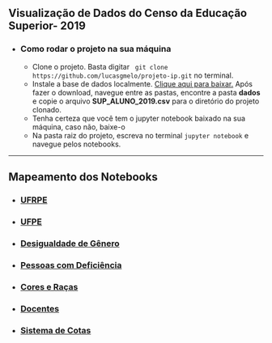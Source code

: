 ## Visualização de Dados do Censo da Educação Superior- 2019

* ### Como rodar o projeto na sua máquina
  * Clone o projeto. Basta digitar ` git clone https://github.com/lucasgmelo/projeto-ip.git` no terminal.
  * Instale a base de dados localmente. [Clique aqui para baixar.](https://download.inep.gov.br/microdados/microdados_educacao_superior_2019.zip) Após fazer o download, navegue entre as pastas, encontre a pasta **dados** e copie o arquivo **SUP_ALUNO_2019.csv** para o diretório do projeto clonado.
  * Tenha certeza que você tem o jupyter notebook baixado na sua máquina, caso não, baixe-o
  * Na pasta raiz do projeto, escreva no terminal `jupyter notebook` e navegue pelos notebooks.
---

## Mapeamento dos Notebooks 
  * ### [UFRPE](https://github.com/lucasgmelo/projeto-ip/blob/main/ufrpe_analise.ipynb)
  * ### [UFPE](https://github.com/lucasgmelo/projeto-ip/blob/main/ufpe_analise.ipynb)
  * ### [Desigualdade de Gênero](https://github.com/lucasgmelo/projeto-ip/blob/main/analise_idmed.ipynb)
  * ### [Pessoas com Deficiência](https://github.com/lucasgmelo/projeto-ip/blob/main/deficiencia_analise.ipynb)
  * ### [Cores e Raças](https://github.com/lucasgmelo/projeto-ip/blob/main/analise_racas.ipynb)
  * ### [Docentes](https://github.com/lucasgmelo/projeto-ip/blob/main/analise_docentes.ipynb)
  * ### [Sistema de Cotas](https://github.com/lucasgmelo/projeto-ip/blob/main/analise_cotistas.ipynb)